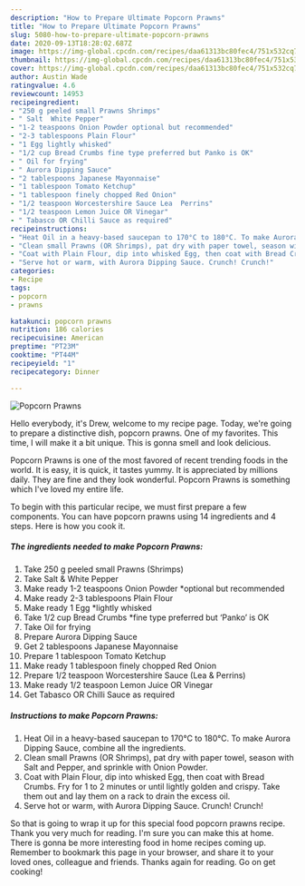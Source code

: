 ```yaml
---
description: "How to Prepare Ultimate Popcorn Prawns"
title: "How to Prepare Ultimate Popcorn Prawns"
slug: 5080-how-to-prepare-ultimate-popcorn-prawns
date: 2020-09-13T18:28:02.687Z
image: https://img-global.cpcdn.com/recipes/daa61313bc80fec4/751x532cq70/popcorn-prawns-recipe-main-photo.jpg
thumbnail: https://img-global.cpcdn.com/recipes/daa61313bc80fec4/751x532cq70/popcorn-prawns-recipe-main-photo.jpg
cover: https://img-global.cpcdn.com/recipes/daa61313bc80fec4/751x532cq70/popcorn-prawns-recipe-main-photo.jpg
author: Austin Wade
ratingvalue: 4.6
reviewcount: 14953
recipeingredient:
- "250 g peeled small Prawns Shrimps"
- " Salt  White Pepper"
- "1-2 teaspoons Onion Powder optional but recommended"
- "2-3 tablespoons Plain Flour"
- "1 Egg lightly whisked"
- "1/2 cup Bread Crumbs fine type preferred but Panko is OK"
- " Oil for frying"
- " Aurora Dipping Sauce"
- "2 tablespoons Japanese Mayonnaise"
- "1 tablespoon Tomato Ketchup"
- "1 tablespoon finely chopped Red Onion"
- "1/2 teaspoon Worcestershire Sauce Lea  Perrins"
- "1/2 teaspoon Lemon Juice OR Vinegar"
- " Tabasco OR Chilli Sauce as required"
recipeinstructions:
- "Heat Oil in a heavy-based saucepan to 170°C to 180°C. To make Aurora Dipping Sauce, combine all the ingredients."
- "Clean small Prawns (OR Shrimps), pat dry with paper towel, season with Salt and Pepper, and sprinkle with Onion Powder."
- "Coat with Plain Flour, dip into whisked Egg, then coat with Bread Crumbs. Fry for 1 to 2 minutes or until lightly golden and crispy. Take them out and lay them on a rack to drain the excess oil."
- "Serve hot or warm, with Aurora Dipping Sauce. Crunch! Crunch!"
categories:
- Recipe
tags:
- popcorn
- prawns

katakunci: popcorn prawns 
nutrition: 186 calories
recipecuisine: American
preptime: "PT23M"
cooktime: "PT44M"
recipeyield: "1"
recipecategory: Dinner

---
```



![Popcorn Prawns](https://img-global.cpcdn.com/recipes/daa61313bc80fec4/751x532cq70/popcorn-prawns-recipe-main-photo.jpg)

Hello everybody, it's Drew, welcome to my recipe page. Today, we're going to prepare a distinctive dish, popcorn prawns. One of my favorites. This time, I will make it a bit unique. This is gonna smell and look delicious.



Popcorn Prawns is one of the most favored of recent trending foods in the world. It is easy, it is quick, it tastes yummy. It is appreciated by millions daily. They are fine and they look wonderful. Popcorn Prawns is something which I've loved my entire life.


To begin with this particular recipe, we must first prepare a few components. You can have popcorn prawns using 14 ingredients and 4 steps. Here is how you cook it.

<!--inarticleads1-->

##### The ingredients needed to make Popcorn Prawns:

1. Take 250 g peeled small Prawns (Shrimps)
1. Take  Salt &amp; White Pepper
1. Make ready 1-2 teaspoons Onion Powder *optional but recommended
1. Make ready 2-3 tablespoons Plain Flour
1. Make ready 1 Egg *lightly whisked
1. Take 1/2 cup Bread Crumbs *fine type preferred but ‘Panko’ is OK
1. Take  Oil for frying
1. Prepare  Aurora Dipping Sauce
1. Get 2 tablespoons Japanese Mayonnaise
1. Prepare 1 tablespoon Tomato Ketchup
1. Make ready 1 tablespoon finely chopped Red Onion
1. Prepare 1/2 teaspoon Worcestershire Sauce (Lea &amp; Perrins)
1. Make ready 1/2 teaspoon Lemon Juice OR Vinegar
1. Get  Tabasco OR Chilli Sauce as required




<!--inarticleads2-->

##### Instructions to make Popcorn Prawns:

1. Heat Oil in a heavy-based saucepan to 170°C to 180°C. To make Aurora Dipping Sauce, combine all the ingredients.
1. Clean small Prawns (OR Shrimps), pat dry with paper towel, season with Salt and Pepper, and sprinkle with Onion Powder.
1. Coat with Plain Flour, dip into whisked Egg, then coat with Bread Crumbs. Fry for 1 to 2 minutes or until lightly golden and crispy. Take them out and lay them on a rack to drain the excess oil.
1. Serve hot or warm, with Aurora Dipping Sauce. Crunch! Crunch!




So that is going to wrap it up for this special food popcorn prawns recipe. Thank you very much for reading. I'm sure you can make this at home. There is gonna be more interesting food in home recipes coming up. Remember to bookmark this page in your browser, and share it to your loved ones, colleague and friends. Thanks again for reading. Go on get cooking!
